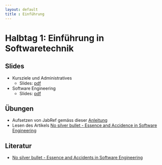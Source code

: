```yaml
---
layout: default
title : Einführung
---
```


# Halbtag 1: Einführung in Softwaretechnik


## Slides 

* Kursziele und Administratives
    * Slides: [pdf](/comingsoon)
* Software Engineering 
    * Slides: [pdf](/comingsoon)


## Übungen

* Aufsetzen von JabRef gemäss dieser [Anleitung](./exercises/jabref-setup)
* Lesen des Artikels [No silver bullet - Essence and Accidence in Software Engineering](http://www.sci.brooklyn.cuny.edu/~sklar/teaching/s10/cis20.2/papers/brooks-no-silver-bullet.pdf)


## Literatur

* [No silver bullet - Essence and Accidents in Software Engineering](http://www.sci.brooklyn.cuny.edu/~sklar/teaching/s10/cis20.2/papers/brooks-no-silver-bullet.pdf)



